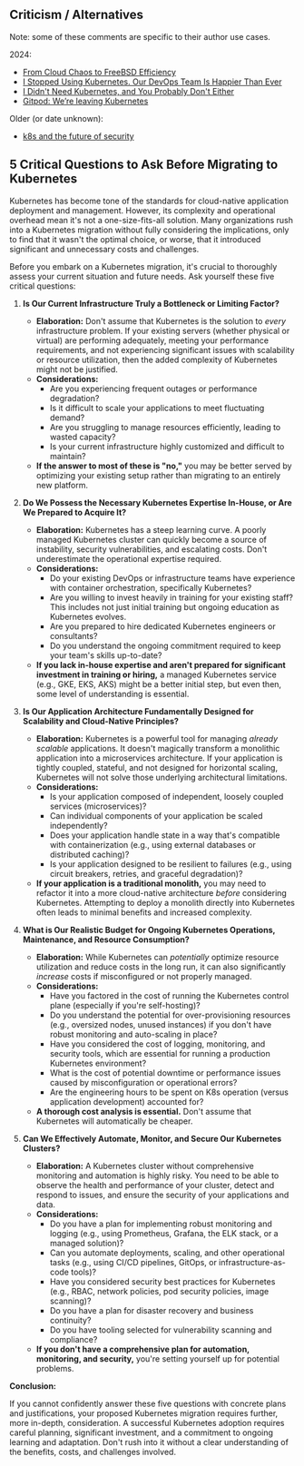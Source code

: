 ## Criticism / Alternatives

Note: some of these comments are specific to their author use cases.

2024:

- [From Cloud Chaos to FreeBSD Efficiency](https://it-notes.dragas.net/2024/07/04/from-cloud-chaos-to-freebsd-efficiency/)
- [I Stopped Using Kubernetes. Our DevOps Team Is Happier Than Ever](https://archive.is/x9tB6)
- [I Didn't Need Kubernetes, and You Probably Don't Either](https://benhouston3d.com/blog/why-i-left-kubernetes-for-google-cloud-run)
- [Gitpod: We’re leaving Kubernetes](https://www.gitpod.io/blog/we-are-leaving-kubernetes)

Older (or date unknown):
- [k8s and the future of security](https://www.beautiful.ai/player/-MToF5BZRnhHDSNdjfhX/k8s-the-future-of-security)


## 5 Critical Questions to Ask Before Migrating to Kubernetes

Kubernetes has become tone of the standards for cloud-native application deployment and management. However, its complexity and operational overhead mean it's not a one-size-fits-all solution.  Many organizations rush into a Kubernetes migration without fully considering the implications, only to find that it wasn't the optimal choice, or worse, that it introduced significant and unnecessary costs and challenges.

Before you embark on a Kubernetes migration, it's crucial to thoroughly assess your current situation and future needs.  Ask yourself these five critical questions:

1.  **Is Our Current Infrastructure Truly a Bottleneck or Limiting Factor?**

    *   **Elaboration:** Don't assume that Kubernetes is the solution to *every* infrastructure problem.  If your existing servers (whether physical or virtual) are performing adequately, meeting your performance requirements, and not experiencing significant issues with scalability or resource utilization, then the added complexity of Kubernetes might not be justified.
    *   **Considerations:**
        *   Are you experiencing frequent outages or performance degradation?
        *   Is it difficult to scale your applications to meet fluctuating demand?
        *   Are you struggling to manage resources efficiently, leading to wasted capacity?
        *   Is your current infrastructure highly customized and difficult to maintain?
    *   **If the answer to most of these is "no,"** you may be better served by optimizing your existing setup rather than migrating to an entirely new platform.

2.  **Do We Possess the Necessary Kubernetes Expertise In-House, or Are We Prepared to Acquire It?**

    *   **Elaboration:**  Kubernetes has a steep learning curve.  A poorly managed Kubernetes cluster can quickly become a source of instability, security vulnerabilities, and escalating costs.  Don't underestimate the operational expertise required.
    *   **Considerations:**
        *   Do your existing DevOps or infrastructure teams have experience with container orchestration, specifically Kubernetes?
        *   Are you willing to invest heavily in training for your existing staff?  This includes not just initial training but ongoing education as Kubernetes evolves.
        *   Are you prepared to hire dedicated Kubernetes engineers or consultants?
        *   Do you understand the ongoing commitment required to keep your team's skills up-to-date?
    *   **If you lack in-house expertise and aren't prepared for significant investment in training or hiring,** a managed Kubernetes service (e.g., GKE, EKS, AKS) might be a better initial step, but even then, some level of understanding is essential.

3.  **Is Our Application Architecture Fundamentally Designed for Scalability and Cloud-Native Principles?**

    *   **Elaboration:** Kubernetes is a powerful tool for managing *already scalable* applications. It doesn't magically transform a monolithic application into a microservices architecture.  If your application is tightly coupled, stateful, and not designed for horizontal scaling, Kubernetes will not solve those underlying architectural limitations.
    *   **Considerations:**
        *   Is your application composed of independent, loosely coupled services (microservices)?
        *   Can individual components of your application be scaled independently?
        *   Does your application handle state in a way that's compatible with containerization (e.g., using external databases or distributed caching)?
        *   Is your application designed to be resilient to failures (e.g., using circuit breakers, retries, and graceful degradation)?
    *   **If your application is a traditional monolith,** you may need to refactor it into a more cloud-native architecture *before* considering Kubernetes.  Attempting to deploy a monolith directly into Kubernetes often leads to minimal benefits and increased complexity.

4.  **What is Our Realistic Budget for Ongoing Kubernetes Operations, Maintenance, and Resource Consumption?**

    *   **Elaboration:** While Kubernetes can *potentially* optimize resource utilization and reduce costs in the long run, it can also significantly *increase* costs if misconfigured or not properly managed.
    *   **Considerations:**
        *   Have you factored in the cost of running the Kubernetes control plane (especially if you're self-hosting)?
        *   Do you understand the potential for over-provisioning resources (e.g., oversized nodes, unused instances) if you don't have robust monitoring and auto-scaling in place?
        *   Have you considered the cost of logging, monitoring, and security tools, which are essential for running a production Kubernetes environment?
        *   What is the cost of potential downtime or performance issues caused by misconfiguration or operational errors?
        *   Are the engineering hours to be spent on K8s operation (versus application development) accounted for?
    *   **A thorough cost analysis is essential.**  Don't assume that Kubernetes will automatically be cheaper.

5.  **Can We Effectively Automate, Monitor, and Secure Our Kubernetes Clusters?**

    *   **Elaboration:** A Kubernetes cluster without comprehensive monitoring and automation is highly risky.  You need to be able to observe the health and performance of your cluster, detect and respond to issues, and ensure the security of your applications and data.
    *   **Considerations:**
        *   Do you have a plan for implementing robust monitoring and logging (e.g., using Prometheus, Grafana, the ELK stack, or a managed solution)?
        *   Can you automate deployments, scaling, and other operational tasks (e.g., using CI/CD pipelines, GitOps, or infrastructure-as-code tools)?
        *   Have you considered security best practices for Kubernetes (e.g., RBAC, network policies, pod security policies, image scanning)?
        *   Do you have a plan for disaster recovery and business continuity?
        *   Do you have tooling selected for vulnerability scanning and compliance?
    *   **If you don't have a comprehensive plan for automation, monitoring, and security,** you're setting yourself up for potential problems.

**Conclusion:**

If you cannot confidently answer these five questions with concrete plans and justifications, your proposed Kubernetes migration requires further, more in-depth, consideration. A successful Kubernetes adoption requires careful planning, significant investment, and a commitment to ongoing learning and adaptation.  Don't rush into it without a clear understanding of the benefits, costs, and challenges involved.

